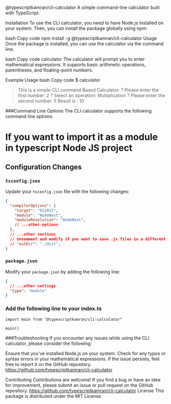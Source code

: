 @typescriptkamran/cli-calculator
A simple command-line calculator built with TypeScript.

Installation
To use the CLI calculator, you need to have Node.js installed on your system. Then, you can install the package globally using npm:

bash
Copy code
npm install -g @typescriptkamran/cli-calculator
Usage
Once the package is installed, you can use the calculator via the command line.

bash
Copy code
calculator
The calculator will prompt you to enter mathematical expressions. It supports basic arithmetic operations, parentheses, and floating-point numbers.

Example Usage
bash
Copy code
$ calculator
> This is a simple CLI command Based Calculator:
> ? Please enter the first number: 2
> ? Select an operation: Multiplication
> ? Please enter the second number: 5
> Result is : 10

###Command Line Options
The CLI calculator supports the following command line options:


# If you want to import it as a module in typescript Node JS project

## Configuration Changes

### `tsconfig.json`

Update your `tsconfig.json` file with the following changes:

```json
{
  "compilerOptions": {
    "target": "ES2022",
    "module": "NodeNext",
    "moduleResolution": "NodeNext",
    // ...other options
  },
  // ...other sections
  // Uncomment and modify if you want to save .js files in a different directory
  // "outDir": "./dist",
}
```

### `package.json`

Modify your `package.json` by adding the following line:

```json
{
  // ...other settings
  "type": "module"
}
```

### Add the following line to your index.ts
```
import main from "@typescriptkamran/cli-calculator"

main()
```
###Troubleshooting
If you encounter any issues while using the CLI calculator, please consider the following:

Ensure that you've installed Node.js on your system.
Check for any typos or syntax errors in your mathematical expressions.
If the issue persists, feel free to report it on the GitHub repository.
https://github.com/typescriptkamran/cli-calculator

Contributing
Contributions are welcome! If you find a bug or have an idea for improvement, please submit an issue or pull request on the GitHub repository.
https://github.com/typescriptkamran/cli-calculator
License
This package is distributed under the MIT License.
